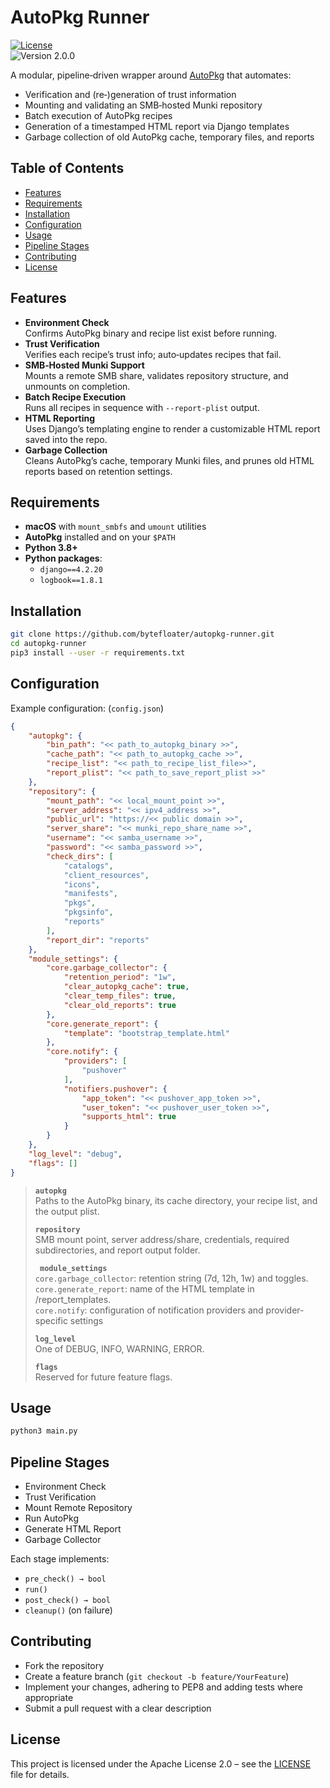 # AutoPkg Runner

[![License](https://img.shields.io/badge/License-Apache%202.0-blue.svg)](LICENSE)  
![Version 2.0.0](https://img.shields.io/badge/version-2.0.0-green)

A modular, pipeline‑driven wrapper around [AutoPkg](https://github.com/autopkg/autopkg) that automates:

- Verification and (re‑)generation of trust information  
- Mounting and validating an SMB‑hosted Munki repository  
- Batch execution of AutoPkg recipes  
- Generation of a timestamped HTML report via Django templates  
- Garbage collection of old AutoPkg cache, temporary files, and reports  

## Table of Contents
- [Features](#features)  
- [Requirements](#requirements)  
- [Installation](#installation)  
- [Configuration](#configuration)  
- [Usage](#usage)  
- [Pipeline Stages](#pipeline-stages)  
- [Contributing](#contributing)  
- [License](#license)  

## Features

- **Environment Check**  
  Confirms AutoPkg binary and recipe list exist before running.  
- **Trust Verification**  
  Verifies each recipe’s trust info; auto‑updates recipes that fail.  
- **SMB‑Hosted Munki Support**  
  Mounts a remote SMB share, validates repository structure, and unmounts on completion.  
- **Batch Recipe Execution**  
  Runs all recipes in sequence with `--report-plist` output.  
- **HTML Reporting**  
  Uses Django’s templating engine to render a customizable HTML report saved into the repo.  
- **Garbage Collection**  
  Cleans AutoPkg’s cache, temporary Munki files, and prunes old HTML reports based on retention settings.

## Requirements

- **macOS** with `mount_smbfs` and `umount` utilities  
- **AutoPkg** installed and on your `$PATH`
- **Python 3.8+**  
- **Python packages**:
  - `django==4.2.20`  
  - `logbook==1.8.1`

## Installation
```bash
git clone https://github.com/bytefloater/autopkg-runner.git
cd autopkg-runner
pip3 install --user -r requirements.txt
```

## Configuration
Example configuration: (`config.json`)
```json
{
    "autopkg": {
        "bin_path": "<< path_to_autopkg_binary >>",
        "cache_path": "<< path_to_autopkg_cache >>",
        "recipe_list": "<< path_to_recipe_list_file>>",
        "report_plist": "<< path_to_save_report_plist >>"
    },
    "repository": {
        "mount_path": "<< local_mount_point >>",
        "server_address": "<< ipv4_address >>",
        "public_url": "https://<< public domain >>",
        "server_share": "<< munki_repo_share_name >>",
        "username": "<< samba_username >>",
        "password": "<< samba_password >>",
        "check_dirs": [
            "catalogs",
            "client_resources",
            "icons",
            "manifests",
            "pkgs",
            "pkgsinfo",
            "reports"
        ],
        "report_dir": "reports"
    },
    "module_settings": {
        "core.garbage_collector": {
            "retention_period": "1w",
            "clear_autopkg_cache": true,
            "clear_temp_files": true,
            "clear_old_reports": true
        },
        "core.generate_report": {
            "template": "bootstrap_template.html"
        },
        "core.notify": {
            "providers": [
                "pushover"
            ],
            "notifiers.pushover": {
                "app_token": "<< pushover_app_token >>",
                "user_token": "<< pushover_user_token >>",
                "supports_html": true
            }
        }
    },
    "log_level": "debug",
    "flags": []
}
```
> <b>`autopkg`</b>  
> Paths to the AutoPkg binary, its cache directory, your recipe list, and the output plist.
>
> <b>`repository`</b>  
> SMB mount point, server address/share, credentials, required subdirectories, and report output folder.
>
> <b>` module_settings`</b>  
> `core.garbage_collector`: retention string (7d, 12h, 1w) and toggles.  
> `core.generate_report`: name of the HTML template in /report_templates.  
> `core.notify`: configuration of notification providers and provider-specific settings  
>
> <b>`log_level`</b>  
> One of DEBUG, INFO, WARNING, ERROR.
>
> <b>`flags`</b>  
> Reserved for future feature flags.

## Usage
```bash
python3 main.py
```

## Pipeline Stages
- Environment Check
- Trust Verification
- Mount Remote Repository
- Run AutoPkg
- Generate HTML Report
- Garbage Collector

Each stage implements:
- `pre_check() → bool`
- `run()`
- `post_check() → bool`
- `cleanup()` (on failure)

## Contributing
- Fork the repository
- Create a feature branch (`git checkout -b feature/YourFeature`)
- Implement your changes, adhering to PEP8 and adding tests where appropriate
- Submit a pull request with a clear description

## License
This project is licensed under the Apache License 2.0 – see the [LICENSE](/LICENSE) file for details.